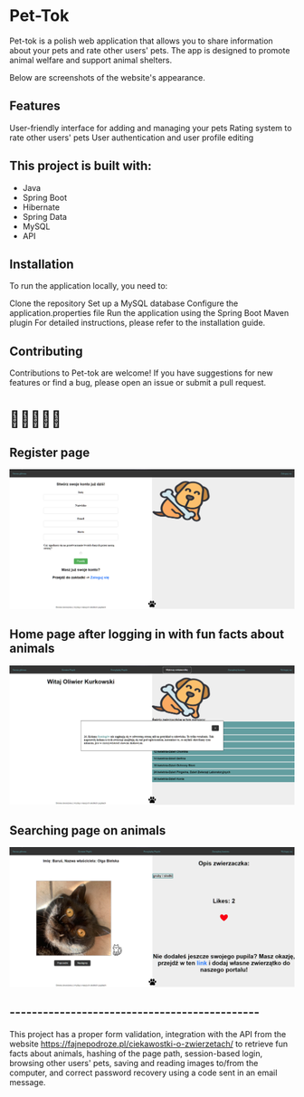 #   Pet-Tok
Pet-tok is a polish web application that allows you to share information about your pets and rate other users' pets. The app is designed to promote animal welfare and support animal shelters.

Below are screenshots of the website's appearance.
## Features
User-friendly interface for adding and managing your pets
Rating system to rate other users' pets
User authentication and user profile editing

## This project is built with:

* Java
* Spring Boot
* Hibernate
* Spring Data
* MySQL
* API

## Installation
To run the application locally, you need to:

Clone the repository
Set up a MySQL database
Configure the application.properties file
Run the application using the Spring Boot Maven plugin
For detailed instructions, please refer to the installation guide.

## Contributing
Contributions to Pet-tok are welcome! If you have suggestions for new features or find a bug, please open an issue or submit a pull request.

# 🐶🐾🐶🐱🐰

## Register page
![img.png](img.png)
## Home page after logging in with fun facts about animals
![img_1.png](img_1.png)
## Searching page on animals
![img_2.png](img_2.png)
## ---------------------------------------------
This project has a proper form validation, integration with the API from the website https://fajnepodroze.pl/ciekawostki-o-zwierzetach/ to retrieve fun facts about animals, hashing of the page path, session-based login, browsing other users' pets, saving and reading images to/from the computer, and correct password recovery using a code sent in an email message.